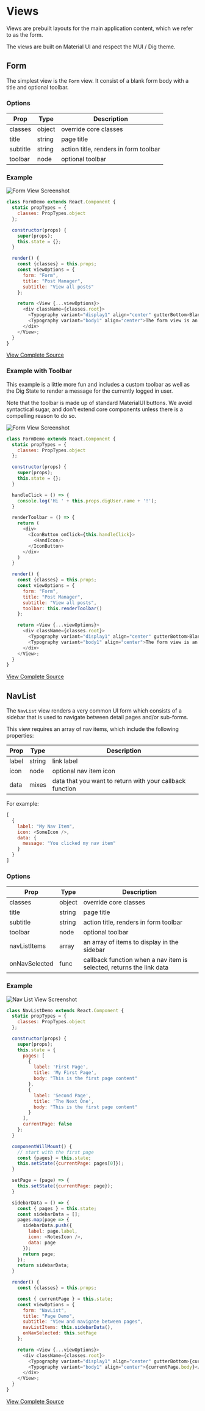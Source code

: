 Views
=====

Views are prebuilt layouts for the main application content, which we refer to as the form.

The views are built on Material UI and respect the MUI / Dig theme.

Form
----

The simplest view is the `Form` view. It consist of a blank form body with a title and optional toolbar.

### Options

Prop | Type | Description
-----|------|------------
classes | object | override core classes
title | string | page title
subtitle | string | action title, renders in form toolbar
toolbar | node | optional toolbar

### Example

![Form View Screenshot](assets/view-form.png)

```javascript
class FormDemo extends React.Component {
  static propTypes = {
    classes: PropTypes.object
  };

  constructor(props) {
    super(props);
    this.state = {};
  }

  render() {
    const {classes} = this.props;
    const viewOptions = {
      form: "Form",
      title: "Post Manager",
      subtitle: "View all posts"
    };

    return <View {...viewOptions}>
      <div className={classes.root}>
        <Typography variant="display1" align="center" gutterBottom>Blank Slate</Typography>
        <Typography variant="body1" align="center">The form view is an empty form with a Title and optional toolbar.</Typography>
      </div>
    </View>;
  }
}
```

[View Complete Source](../src/demo/components/pages/FormDemo/FormDemo.jsx)

### Example with Toolbar

This example is a little more fun and includes a custom toolbar as well as the Dig State to render a message for 
the currently logged in user.

Note that the toolbar is made up of standard MaterialUI buttons. We avoid syntactical sugar, and don't extend core 
components unless there is a compelling reason to do so.

![Form View Screenshot](assets/view-form-with-toolbar.png)

```javascript
class FormDemo extends React.Component {
  static propTypes = {
    classes: PropTypes.object
  };

  constructor(props) {
    super(props);
    this.state = {};
  }

  handleClick = () => {
    console.log('Hi ' + this.props.digUser.name + '!');
  }

  renderToolbar = () => {
    return (
      <div>
        <IconButton onClick={this.handleClick}>
          <HandIcon/>
        </IconButton>
      </div>
    )
  }

  render() {
    const {classes} = this.props;
    const viewOptions = {
      form: "Form",
      title: "Post Manager",
      subtitle: "View all posts",
      toolbar: this.renderToolbar()
    };

    return <View {...viewOptions}>
      <div className={classes.root}>
        <Typography variant="display1" align="center" gutterBottom>Blank Slate</Typography>
        <Typography variant="body1" align="center">The form view is an empty form with a Title and optional toolbar.</Typography>
      </div>
    </View>;
  }
}
```

[View Complete Source](../src/demo/components/pages/FormDemo/FormDemo.jsx)

NavList
----

The `NavList` view renders a very common UI form which consists of a sidebar that is used to navigate between detail
pages and/or sub-forms.

This view requires an array of nav items, which include the following properties:

Prop | Type | Description
-----|------|------------
label | string | link label
icon | node | optional nav item icon
data | mixes | data that you want to return with your callback function

For example:

```javascript
[
  {
    label: "My Nav Item",
    icon: <SomeIcon />,
    data: {
      message: "You clicked my nav item"
    }
  } 
]
```

### Options

Prop | Type | Description
-----|------|------------
classes | object | override core classes
title | string | page title
subtitle | string | action title, renders in form toolbar
toolbar | node | optional toolbar
navListItems | array | an array of items to display in the sidebar
onNavSelected | func | callback function when a nav item is selected, returns the link data

### Example

![Nav List View Screenshot](assets/view-nav-list.png)

```javascript
class NavListDemo extends React.Component {
  static propTypes = {
    classes: PropTypes.object
  };

  constructor(props) {
    super(props);
    this.state = {
      pages: [
        {
          label: 'First Page',
          title: 'My First Page',
          body: "This is the first page content"
        },
        {
          label: 'Second Page',
          title: 'The Next One',
          body: "This is the first page content"
        }
      ],
      currentPage: false
    };
  }

  componentWillMount() {
    // start with the first page
    const {pages} = this.state;
    this.setState({currentPage: pages[0]});
  }

  setPage = (page) => {
    this.setState({currentPage: page});
  }

  sidebarData = () => {
    const { pages } = this.state;
    const sidebarData = [];
    pages.map(page => {
      sidebarData.push({
        label: page.label,
        icon: <NotesIcon />,
        data: page
      });
      return page;
    });
    return sidebarData;
  }

  render() {
    const {classes} = this.props;

    const { currentPage } = this.state;
    const viewOptions = {
      form: "NavList",
      title: "Page Demo",
      subtitle: "View and navigate between pages",
      navListItems: this.sidebarData(),
      onNavSelected: this.setPage
    };

    return <View {...viewOptions}>
      <div className={classes.root}>
        <Typography variant="display1" align="center" gutterBottom>{currentPage.title}</Typography>
        <Typography variant="body1" align="center">{currentPage.body}</Typography>
      </div>
    </View>;
  }
}
```

[View Complete Source](../src/demo/components/pages/SidebarListDemo/SidebarListDemo.jsx)